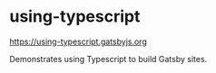 # using-typescript

https://using-typescript.gatsbyjs.org

Demonstrates using Typescript to build Gatsby sites.

